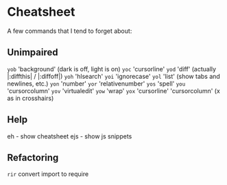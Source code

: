 # Cheatsheet

A few commands that I tend to forget about:

## Unimpaired

`yob`	'background' (dark is off, light is on)
`yoc`	'cursorline'
`yod`	'diff' (actually |:diffthis| / |:diffoff|)
`yoh`	'hlsearch'
`yoi`	'ignorecase'
`yol`	'list'       (show tabs and newlines, etc.)
`yon`	'number'
`yor`	'relativenumber'
`yos`	'spell'
`you`	'cursorcolumn'
`yov`	'virtualedit'
`yow`	'wrap'
`yox`	'cursorline' 'cursorcolumn' (x as in crosshairs)

## Help

<leader>eh - show cheatsheet
<leader>ejs - show js snippets

## Refactoring

`rir` convert import to require
